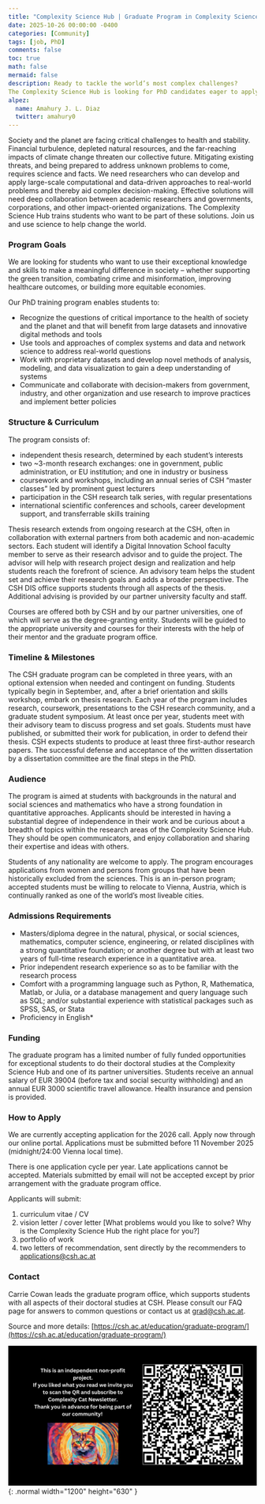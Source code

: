 ```yaml
---
title: "Complexity Science Hub | Graduate Program in Complexity Science 2026"
date: 2025-10-26 00:00:00 -0400
categories: [Community]
tags: [job, PhD]
comments: false
toc: true
math: false
mermaid: false
description: Ready to tackle the world’s most complex challenges?
The Complexity Science Hub is looking for PhD candidates eager to apply large-scale data analysis, quantitative models, and complexity science to shed light on pressing global issues. 
alpez:
  name: Amahury J. L. Diaz
  twitter: amahury0
---
```

Society and the planet are facing critical challenges to health and stability. Financial turbulence, depleted natural resources, and the far-reaching impacts of climate change threaten our collective future. Mitigating existing threats, and being prepared to address unknown problems to come, requires science and facts. We need researchers who can develop and apply large-scale computational and data-driven approaches to real-world problems and thereby aid complex decision-making. Effective solutions will need deep collaboration between academic researchers and governments, corporations, and other impact-oriented organizations. The Complexity Science Hub trains students who want to be part of these solutions. Join us and use science to help change the world.

### Program Goals
We are looking for students who want to use their exceptional knowledge and skills to make a meaningful difference in society – whether supporting the green transition, combating crime and misinformation, improving healthcare outcomes, or building more equitable economies. 

Our PhD training program enables students to:
- Recognize the questions of critical importance to the health of society and the planet and that will benefit from large datasets and innovative digital methods and tools
- Use tools and approaches of complex systems and data and network science to address real-world questions
- Work with proprietary datasets and develop novel methods of analysis, modeling, and data visualization to gain a deep understanding of systems
- Communicate and collaborate with decision-makers from government, industry, and other organization and use research to improve practices and implement better policies

### Structure & Curriculum
The program consists of:
- independent  thesis research, determined by each student’s interests
- two ~3-month research exchanges: one in government, public administration, or EU institution; and one in industry or business
- coursework and workshops, including an annual series of CSH “master classes” led by prominent guest lecturers
- participation in the CSH research talk series, with regular presentations
- international scientific conferences and schools, career development support, and transferrable skills training

Thesis research extends from ongoing research at the CSH, often in collaboration with external partners from both academic and non-academic sectors. Each student will identify a Digital Innovation School faculty member to serve as their research advisor and to guide the project. The advisor will help with research project design and realization and help students reach the forefront of science. An advisory team helps the student set and achieve their research goals and adds a broader perspective. The CSH DIS office supports students through all aspects of the thesis. Additional advising is provided by our partner university faculty and staff.

Courses are offered both by CSH and by our partner universities, one of which will serve as the degree-granting entity. Students will be guided to the appropriate university and courses for their interests with the help of their mentor and the graduate program office.

### Timeline & Milestones
The CSH graduate program can be completed in three years, with an optional extension when needed and contingent on funding. Students typically begin in September, and, after a brief orientation and skills workshop, embark on thesis research. Each year of the program includes research, coursework, presentations to the CSH research community, and a graduate student symposium. At least once per year, students meet with their advisory team to discuss progress and set goals. Students must have published, or submitted their work for publication, in order to defend their thesis. CSH expects students to produce at least three first-author research papers. The successful defense and acceptance of the written dissertation by a dissertation  committee are the final steps in the PhD.

### Audience
The program is aimed at students with backgrounds in the natural and social sciences and mathematics who have a strong foundation in quantitative approaches. Applicants should be interested in having a substantial degree of independence in their work and be curious about a breadth of topics within the research areas of the Complexity Science Hub. They should be open communicators, and enjoy collaboration and sharing their expertise and ideas with others.

Students of any nationality are welcome to apply. The program encourages applications from women and persons from groups that have been historically excluded from the sciences. This is an in-person program; accepted students must be willing to relocate to Vienna, Austria, which is continually ranked as one of the world’s most liveable cities.

### Admissions Requirements
- Masters/diploma degree in the natural, physical, or social sciences, mathematics, computer science, engineering, or related disciplines with a strong quantitative foundation; or another degree but with at least two years of full-time research experience in a quantitative area.
- Prior independent research experience so as to be familiar with the research process
- Comfort with a programming language such as Python, R, Mathematica, Matlab, or Julia, or a database management and query language such as SQL; and/or substantial experience with statistical packages such as SPSS, SAS, or Stata
- Proficiency in English*

### Funding
The graduate program has a limited number of fully funded opportunities for exceptional students to do their doctoral studies at the Complexity Science Hub and one of its partner universities. Students receive an annual salary of EUR 39004 (before tax and social security withholding) and an annual EUR 3000 scientific travel allowance. Health insurance and pension is provided.

### How to Apply
We are currently accepting application for the 2026 call. Apply now through our online portal. Applications must be submitted before 11 November 2025 (midnight/24:00 Vienna local time).

There is one application cycle per year. Late applications cannot be accepted. Materials submitted by email will not be accepted except by prior arrangement with the graduate program office.

Applicants will submit:
1. curriculum vitae / CV
2. vision letter / cover letter [What problems would you like to solve? Why is the Complexity Science Hub the right place for you?]
3. portfolio of work
4. two letters of recommendation, sent directly by the recommenders to applications@csh.ac.at

### Contact
Carrie Cowan leads the graduate program office, which supports students with all aspects of their doctoral studies at CSH. Please consult our FAQ page for answers to common questions or contact us at grad@csh.ac.at.

Source and more details: [https://csh.ac.at/education/graduate-program/](https://csh.ac.at/education/graduate-program/)

![Desktop View](/assets/img/fix/complexity-cat-newsletter.png){: .normal width="1200" height="630" }
